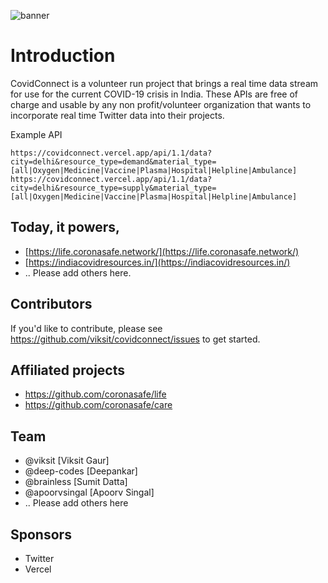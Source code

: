 ![banner](https://raw.githubusercontent.com/coronasafe/life/main/public/static/banner.png)

# Introduction

CovidConnect is a volunteer run project that brings a real time data stream for use for the current COVID-19 crisis in India. These APIs are free of charge and usable by any non profit/volunteer organization that wants to incorporate real time Twitter data into their projects.

Example API
```
https://covidconnect.vercel.app/api/1.1/data?city=delhi&resource_type=demand&material_type=[all|Oxygen|Medicine|Vaccine|Plasma|Hospital|Helpline|Ambulance]
https://covidconnect.vercel.app/api/1.1/data?city=delhi&resource_type=supply&material_type=[all|Oxygen|Medicine|Vaccine|Plasma|Hospital|Helpline|Ambulance]
```



## Today, it powers,

* [https://life.coronasafe.network/](https://life.coronasafe.network/)
* [https://indiacovidresources.in/](https://indiacovidresources.in/)
* .. Please add others here.

## Contributors

If you'd like to contribute, please see https://github.com/viksit/covidconnect/issues to get started.


## Affiliated projects
* https://github.com/coronasafe/life
* https://github.com/coronasafe/care

## Team
* @viksit [Viksit Gaur]
* @deep-codes [Deepankar]
* @brainless [Sumit Datta]
* @apoorvsingal [Apoorv Singal]
* .. Please add others here


## Sponsors
* Twitter
* Vercel

